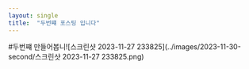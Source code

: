 ```yaml
---
layout: single
title:  "두번쨰 포스팅 입니다"
---
```


#두번쨰 만들어봅니![스크린샷 2023-11-27 233825](../images/2023-11-30-second/스크린샷 2023-11-27 233825.png)

